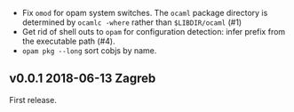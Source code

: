 
- Fix `omod` for opam system switches. The `ocaml` package
  directory is determined by `ocamlc -where` rather than
  `$LIBDIR/ocaml` (#1)
- Get rid of shell outs to `opam` for configuration detection:
  infer prefix from the executable path (#4).
- `opam pkg --long` sort cobjs by name.

v0.0.1 2018-06-13 Zagreb
------------------------

First release.
